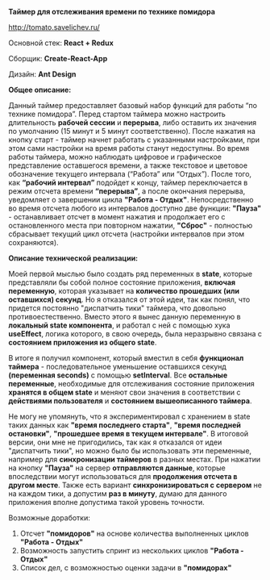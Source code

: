 **Таймер для отслеживания времени по технике помидора**



http://tomato.savelichev.ru/



Основной стек: **React + Redux**

Сборщик: **Create-React-App**

Дизайн: **Ant Design**



**Общее описание:**

Данный таймер предоставляет базовый набор функций для работы “по технике помидора”. Перед стартом таймера можно настроить длительность **рабочей сессии** и **перерыва**, либо оставить их значения по умолчанию (15 минут и 5 минут соответственно). После нажатия на кнопку старт - таймер начнет работать с указанными настройками, при этом сами настройки на время работы станут недоступны. Во время работы таймера, можно наблюдать цифровое и графическое представление оставшегося времени, а также текстовое и цветовое обозначение текущего интервала (“Работа” или “Отдых”). После того, как **“рабочий интервал”** подойдет к концу, таймер переключается в режим отсчета времени **“перерыва”**, а после окончания перерыва, уведомляет о завершении цикла **"Работа - Отдых"**. Непосредственно во время отсчета любого из интервалов доступно две функции: **"Пауза"** - останавливает отсчет в момент нажатия и продолжает его с остановленного места при повторном нажатии, **"Сброс"** - полностью сбрасывает текущий цикл отсчета (настройки интервалов при этом сохраняются).



**Описание технической реализации:**

Моей первой мыслью было создать ряд переменных в **state**, которые представляли бы собой полное состояние приложения, **включая переменную**, которая указывает на **количество прошедших (или оставшихся) секунд**. Но я отказался от этой идеи, так как понял, что придется постоянно "диспатчить тики" таймера, что довольно противоестественно. Вместо этого я вынес данную переменную в **локальный state компонента**, и работал с ней с помощью хука **useEffect**, логика которого, в свою очередь, была неразрывно связана с **состоянием приложения из общего state**.

В итоге я получил компонент, который вместил в себя **функционал таймера** - последовательное уменьшение оставшихся секунд **(переменная seconds)** с помощью **setInterval**. Все **остальные переменные**, необходимые для отслеживания состояние приложения **хранятся в общем state** и меняют свои значения в соответствии с **действиями пользователя** и **состоянием вышеописанного таймера**.

Не могу не упомянуть, что я экспериментировал с хранением в state таких данных как **"время последнего старта"**, **"время последней остановки"**, **"прошедшее время в текущем интервале"**. В итоговой версии, они мне не пригодились, так как я отказался от идеи "диспатчить тики", но можно было бы использовать эти переменные, например для **синхронизации таймеров** в разных местах. При нажатии на кнопку **"Пауза"** на сервер **отправляются данные**, которые впоследствии могут использоваться для **продолжения отсчета в другом месте**. Также есть вариант **синхронизироваться с сервером** не на каждом тики, а допустим **раз в минуту**, думаю для данного приложения вполне допустима такой уровень точности.



Возможные доработки:

1. Отсчет **"помидоров"** на основе количества выполненных циклов **"Работа - Отдых"**
2. Возможность запустить спринт из нескольких циклов **"Работа - Отдых"**
3. Список дел, с возможностью оценки задачи в **"помидорах"**
